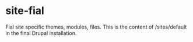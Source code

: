 site-fial
=========

Fial site specific themes, modules, files. This is the content of /sites/default in the final Drupal installation.
